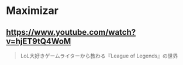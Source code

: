 # Maximizar

## https://www.youtube.com/watch?v=hjET9tQ4WoM

> LoL大好きゲームライターから教わる『League of Legends』の世界 
